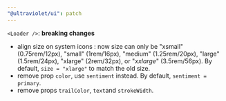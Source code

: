 ```yaml
---
"@ultraviolet/ui": patch
---
```


`<Loader />`: **breaking changes**
- align size on system icons : now size can only be "xsmall" (0.75rem/12px), "small" (1rem/16px), "medium" (1.25rem/20px), "large" (1.5rem/24px), "xlarge" (2rem/32px), or "*xxlarge*" (3.5rem/56px). By default, `size = "xlarge"` to match the old size.
- remove prop `color`, use `sentiment` instead. By default, `sentiment = primary`.
- remove props `trailColor`, `text`and `strokeWidth`.
